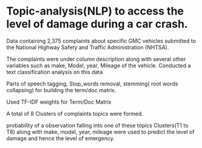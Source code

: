 # Topic-analysis(NLP) to access the level of damage during a car crash.
Data containing 2,375 complaints about specific GMC vehicles submitted to the National Highway Safety and Traffic Administration (NHTSA).

The complaints were under column description along with several other variables such as make, Model, year, Mileage of the vehicle. 
Conducted a text classification analysis on this data

Parts of speech tagging, Stop_words removal, stemming( root words collapsing) for building the term/doc matrix.

Used TF-IDF weights for Term/Doc Matrix

A total of 8 Clusters of complaints topics were formed.

probability of a observation falling into one of these topics Clusters(T1 to T8) along with make, model, year, mileage were used to predict the level of damage and hence the level of emergency.
